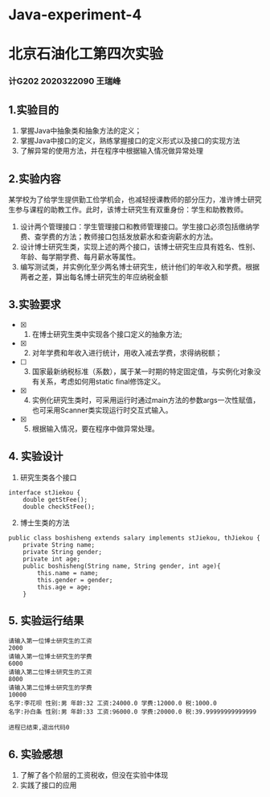 # Java-experiment-4
# 北京石油化工第四次实验
### 计G202 2020322090 王瑞峰
## 1.实验目的
1. 掌握Java中抽象类和抽象方法的定义；
2. 掌握Java中接口的定义，熟练掌握接口的定义形式以及接口的实现方法
3. 了解异常的使用方法，并在程序中根据输入情况做异常处理
## 2.实验内容
某学校为了给学生提供勤工俭学机会，也减轻授课教师的部分压力，准许博士研究生参与课程的助教工作。此时，该博士研究生有双重身份：学生和助教教师。
1. 设计两个管理接口：学生管理接口和教师管理接口。学生接口必须包括缴纳学费、查学费的方法；教师接口包括发放薪水和查询薪水的方法。
2. 设计博士研究生类，实现上述的两个接口，该博士研究生应具有姓名、性别、年龄、每学期学费、每月薪水等属性。
3. 编写测试类，并实例化至少两名博士研究生，统计他们的年收入和学费。根据两者之差，算出每名博士研究生的年应纳税金额
## 3.实验要求
- [x] 1. 在博士研究生类中实现各个接口定义的抽象方法;
- [x] 2. 对年学费和年收入进行统计，用收入减去学费，求得纳税额；
- [ ] 3. 国家最新纳税标准（系数），属于某一时期的特定固定值，与实例化对象没有关系，考虑如何用static  final修饰定义。
- [x] 4. 实例化研究生类时，可采用运行时通过main方法的参数args一次性赋值，也可采用Scanner类实现运行时交互式输入。
- [x] 5. 根据输入情况，要在程序中做异常处理。
## 4. 实验设计
1. 研究生类各个接口
```
interface stJiekou {
    double getStFee();
    double checkStFee();
```
2. 博士生类的方法
```
public class boshisheng extends salary implements stJiekou, thJiekou {
    private String name;
    private String gender;
    private int age;
    public boshisheng(String name, String gender, int age){
        this.name = name;
        this.gender = gender;
        this.age = age;
    }
```
## 5. 实验运行结果
```
请输入第一位博士研究生的工资
2000
请输入第一位博士研究生的学费
6000
请输入第二位博士研究生的工资
8000
请输入第二位博士研究生的学费
10000
名字:李花呗 性别:男 年龄:32 工资:24000.0 学费:12000.0 税:1000.0
名字:孙白条 性别:男 年龄:33 工资:96000.0 学费:20000.0 税:39.99999999999999

进程已结束,退出代码0
```
## 6. 实验感想
1. 了解了各个阶层的工资税收，但没在实验中体现
2. 实践了接口的应用
